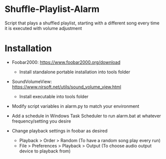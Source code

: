 # Shuffle-Playlist-Alarm
Script that plays a shuffled playlist, starting with a different song every time it is executed with volume adjustment

# Installation

- Foobar2000: https://www.foobar2000.org/download
  - Install standalone portable installation into tools folder

- SoundVolumeView: https://www.nirsoft.net/utils/sound_volume_view.html
  - Install executable into tools folder

- Modify script variables in alarm.py to match your environment

- Add a schedule in Windows Task Scheduler to run alarm.bat at whatever frequency/setting you desire

- Change playback settings in foobar as desired
  - Playback > Order > Random (To have a random song play every run)
  - File > Preferences > Playback > Output (To choose audio output device to playback from)
